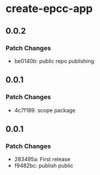# create-epcc-app

## 0.0.2

### Patch Changes

- be0140b: public repo publishing

## 0.0.1

### Patch Changes

- 4c7f189: scope package

## 0.0.1

### Patch Changes

- 283495a: First release
- f9482bc: publish public
